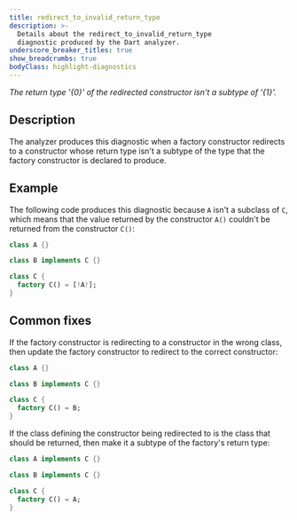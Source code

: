 ```yaml
---
title: redirect_to_invalid_return_type
description: >-
  Details about the redirect_to_invalid_return_type
  diagnostic produced by the Dart analyzer.
underscore_breaker_titles: true
show_breadcrumbs: true
bodyClass: highlight-diagnostics
---
```


_The return type '{0}' of the redirected constructor isn't a subtype of '{1}'._

## Description

The analyzer produces this diagnostic when a factory constructor redirects
to a constructor whose return type isn't a subtype of the type that the
factory constructor is declared to produce.

## Example

The following code produces this diagnostic because `A` isn't a subclass
of `C`, which means that the value returned by the constructor `A()`
couldn't be returned from the constructor `C()`:

```dart
class A {}

class B implements C {}

class C {
  factory C() = [!A!];
}
```

## Common fixes

If the factory constructor is redirecting to a constructor in the wrong
class, then update the factory constructor to redirect to the correct
constructor:

```dart
class A {}

class B implements C {}

class C {
  factory C() = B;
}
```

If the class defining the constructor being redirected to is the class that
should be returned, then make it a subtype of the factory's return type:

```dart
class A implements C {}

class B implements C {}

class C {
  factory C() = A;
}
```
